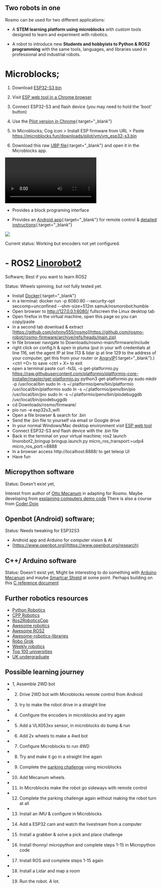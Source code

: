 Two robots in one
----------------------
Rosmo can be used for two different applications:

* A **STEM learning platform using microblocks** with custom tools designed 
  to learn and experiment with robotics. 
  
* A robot to introduce new **Students and hobbyists to Python & ROS2 programming** with
  the same tools, languages, and libraries used in professional and industrial robots.
 
# Microblocks; 

1) Download [ESP32-S3 bin](https://github.com/rosmo-robot/rosmo-robot.github.io/raw/master/assets/img/v1/vm_esp32_s3.bin)
   
3) Visit [ESP web tool in a Chrome browser](https://espressif.github.io/esptool-js/)
   
5) Connect ESP32-S3 and flash device (you may need to hold the 'boot' button)
   
7) Use the [Pilot version in Chrome](https://microblocks.fun/run-pilot/microblocks.html){:target="_blank"}
   
8) In Microblocks; Cog icon > Install ESP firmware from URL > Paste https://microblocks.fun/downloads/pilot/vm/vm_esp32-s3.bin
   
9) Download this raw [UBP file](https://github.com/rosmo-robot/rosmo-robot.github.io/blob/master/assets/img/v1/rosmo-wifiremote-public.ubp){:target="_blank"} and open it in the Microblocks app.

<video src="https://github.com/rosmo-robot/zio_demo/assets/400875/4d8f3e58-93ae-484d-b4bf-076c96f3a7d6" controls="controls" style="max-width: 730px;"></video>

- Provides a block programing interface 

- Provides an [Android app](http://www.microblocks.fun/wifigamepad/gamepadwifiremote.apk){:target="_blank"}  for remote control & [detailed instructions](http://www.microblocks.fun/en/wifi/gamepad){:target="_blank"}

![](https://raw.githubusercontent.com/rosmo-robot/rosmo-robot.github.io/master/assets/img/wsgamepad-start.jpg)

Current status: Working but encoders not yet configured.


# - ROS2 [Linorobot2](https://github.com/hippo5329/linorobot2)
 Software; Best if you want to learn ROS2

Status: Wheels spinning, but not fully tested yet. 
  
- Install [Docker](https://www.docker.com/products/docker-desktop/){:target="_blank"}
- in a terminal: docker run -p 6080:80 --security-opt seccomp=unconfined --shm-size=512m samuk/rosmorobot:humble
- Open browser to http://127.0.0.1:6080/ fullscreen the Linux desktop tab
- Open firefox in the virtual machine, open this page so you can copy/paste
-  in a second tab download & extract [https://github.com/johnny555/rosmo](https://github.com/rosmo-robot/rosmo-firmware/archive/refs/heads/main.zip)
-  In file browser navigate to Downloads/rosmo-main/firmware/include
- right click on config.h & open in pluma (put in your wifi credentials at line 116, set the agent IP at line 113 & lidar ip at line 129 to the address of your computer, get this from your router or [AngryIP](https://angryip.org/){:target="_blank"}.) <ctrl +O> to save <ctrl + X> to exit
- open a terminal paste curl -fsSL -o get-platformio.py https://raw.githubusercontent.com/platformio/platformio-core-installer/master/get-platformio.py
python3 get-platformio.py
sudo mkdir -p /usr/local/bin
sudo ln -s ~/.platformio/penv/bin/platformio /usr/local/bin/platformio
sudo ln -s ~/.platformio/penv/bin/pio /usr/local/bin/pio
sudo ln -s ~/.platformio/penv/bin/piodebuggdb /usr/local/bin/piodebuggdb
- cd Downloads/rosmo/firmware/
- pio run -e esp32s3_wifi 
- Open a file browser & search for .bin
- Send the .bin file to yourself via email or Google drive
- In your normal Windows/Mac desktop environment visit [ESP web tool](https://esp.huhn.me/)
- Connect ESP32-S3 and flash device with the .bin file
- Back in the terminal on your virtual machine; ros2 launch linorobot2_bringup bringup.launch.py micro_ros_transport:=udp4 micro_ros_port:=8888
- In a browser access http://localhost:8888/ to get teleop UI
- Have fun

## Micropython software
Status: Doesn't exist yet, 

Interest from author of [Otto Mecanum](https://github.com/UEA-envsoft/Otto-Mecanum) in adapting for Rosmo. Maybe developing from [explaining computers demo code](https://www.explainingcomputers.com/sample_code/web_control_test.py) There is also a course from [Coder Dojo](https://www.coderdojotc.org/micropython/getting-started/02-esp32/)


##  Openbot (Android) software;  

Status: Needs tweaking for ESP32S3

- Android app and Arduino for computer vision & AI
- [https://www.openbot.org](https://www.openbot.org/research)


## C++/ Arduino software
Status: Doesn't exist yet, 
Might be interesting to do something with [Arduino Mecanum](https://github.com/StormingMoose/DroneBot-Workshop-Mecanum-for-L9110S) and maybe [Smartcar Shield](https://github.com/platisd/smartcar_shield?tab=readme-ov-file#software) at some point. Perhaps building on this [C reference document](https://github.com/rosmo-robot/modern-robotics-I-course/blob/main/Introductory%20C%20Programming%20Reference.md)


 ## Further robotics resources

- [Python Robotics](https://atsushisakai.github.io/PythonRobotics/)
- [CPP Robotics](https://github.com/giacomo-b/CppRobotics)
- [Ros2RoboticsCpp](https://github.com/quangnhat185/Ros2RoboticsCpp)
- [Awesome robotics](https://github.com/ahundt/awesome-robotics)
- [Awesome ROS2](https://github.com/fkromer/awesome-ros2)
- [Awesome-robotics-libraries](https://github.com/jslee02/awesome-robotics-libraries)
- [Robo Grok](https://www.robogrok.com/)
- [Weekly robotics](https://github.com/msadowski/awesome-weekly-robotics)
- [Top 100 universities](https://edurank.org/engineering/robotics/)
- [UK undergraduate](https://www.thecompleteuniversityguide.co.uk/courses/search/undergraduate/all?keyword=robotics#h1)

 ## Possible learning journey

-  1, Assemble 2WD bot
-  2. Drive 2WD bot with Microblocks remote control from Android
-  3. try to make the robot drive in a straight line
-  4. Configure the encoders in microblocks and try again
-  5. Add a VLX053xx sensor, in microblocks do bump & run
-  6. Add 2x wheels to make a 4wd bot
-  7. Configure Microblocks to run 4WD
-  8. Try and make it go in a straight line again
-  9. Complete the [parking challenge](https://introtoroboticsv2.readthedocs.io/en/latest/course/driving/parking.html) using microblocks
-  10. Add Mecanum wheels.
-  11. In Microblocks make the robot go sideways with remote control
-  12. Complete the parking challenge again without making the robot turn at all
-  13. Install an IMU & configure in Microblocks
-  14. Add a ESP32 cam and watch the livestream from a computer
-  15. Install a grabber & solve a pick and place challenge
-  16. Install thonny/ micropython and complete steps 1-15 in Micropython code
-  17. Install ROS and complete steps 1-15 again
-  18. Install a Lidar and map a room
-  19. Run the robot. A lot.
  
